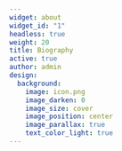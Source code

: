 ```yaml
---
widget: about
widget_id: "1"
headless: true
weight: 20
title: Biography
active: true
author: admin
design:
  background:
    image: icon.png
    image_darken: 0
    image_size: cover
    image_position: center
    image_parallax: true
    text_color_light: true
---
```

